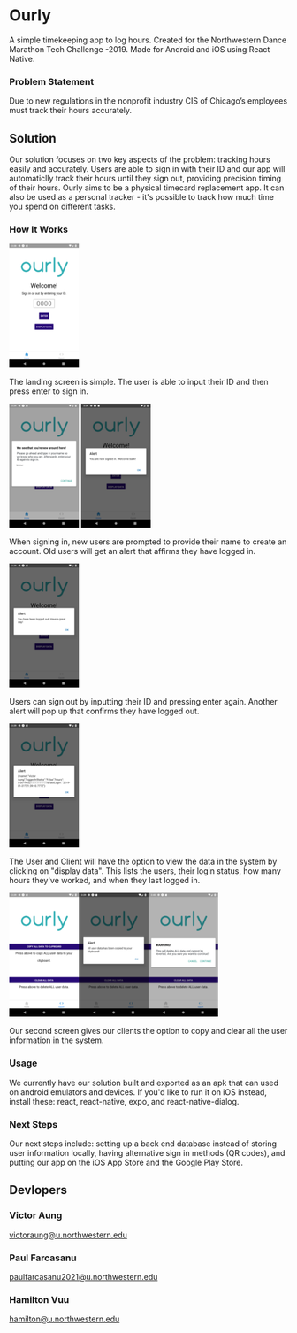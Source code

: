 # Ourly
A simple timekeeping app to log hours. 
Created for the Northwestern Dance Marathon Tech Challenge -2019.
Made for Android and iOS using React Native.

### Problem Statement
Due to new regulations in the nonprofit industry CIS of Chicago’s employees must track their hours accurately.

## Solution
Our solution focuses on two key aspects of the problem: tracking hours easily and accurately. Users are able to sign in with their ID and our app will automaticlly track their hours until they sign out, providing precision timing of their hours. Ourly aims to be a physical timecard replacement app. It can also be used as a personal tracker - it's possible to track how much time you spend on different tasks. 

### How It Works

<img src="demoPics/Screenshot_1548970692.png" height=25% width=25%>

The landing screen is simple. The user is able to input their ID and then press enter to sign in.

<img src="demoPics/Screenshot_1548970741.png" height=25% width=25%> <img src="demoPics/Screenshot_1548970754.png" height=25% width=25%>

When signing in, new users are prompted to provide their name to create an account. Old users will get an alert that affirms they have logged in. 

<img src="demoPics/Screenshot_1548970759.png" height=25% width=25%>

Users can sign out by inputting their ID and pressing enter again. Another alert will pop up that confirms they have logged out.

<img src="demoPics/Screenshot_1548970763.png" height=25% width=25%>

The User and Client will have the option to view the data in the system by clicking on "display data". This lists the users, their login status, how many hours they've worked, and when they last logged in. 

<img src="demoPics/Screenshot_1548970782.png" height=25% width=25%><img src="demoPics/Screenshot_1548970787.png" height=25% width=25%><img src="demoPics/Screenshot_1548970833.png" height=25% width=25%>

Our second screen gives our clients the option to copy and clear all the user information in the system.

### Usage
We currently have our solution built and exported as an apk that can used on android emulators and devices. If you'd like to run it on iOS instead, install these: react, react-native, expo, and react-native-dialog. 

### Next Steps
Our next steps include: setting up a back end database instead of storing user information locally, having alternative sign in methods (QR codes), and putting our app on the iOS App Store and the Google Play Store.

## Devlopers
### Victor Aung
victoraung@u.northwestern.edu

### Paul Farcasanu
paulfarcasanu2021@u.northwestern.edu

### Hamilton Vuu
hamilton@u.northwestern.edu

